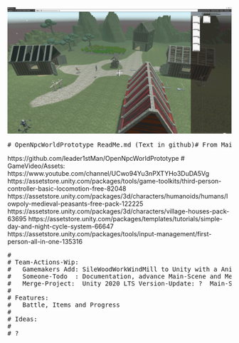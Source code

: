 <img src="https://github.com/gamemakers19/OpenNpcWorldPrototype/blob/develop/MainScene-Unity2020LTS.png" />
<pre># OpenNpcWorldPrototype ReadMe.md (Text in github)# From Main-Fork: </pre>
https://github.com/leader1stMan/OpenNpcWorldPrototype
# GameVideo/Assets: https://www.youtube.com/channel/UCwo94Yu3nPXTYHo3DuDA5Vg 
https://assetstore.unity.com/packages/tools/game-toolkits/third-person-controller-basic-locomotion-free-82048 
https://assetstore.unity.com/packages/3d/characters/humanoids/humans/lowpoly-medieval-peasants-free-pack-122225 
https://assetstore.unity.com/packages/3d/characters/village-houses-pack-63695 
https://assetstore.unity.com/packages/templates/tutorials/simple-day-and-night-cycle-system-66647 
https://assetstore.unity.com/packages/tools/input-management/first-person-all-in-one-135316 
<pre>
#
# Team-Actions-Wip:
#   Gamemakers Add: SileWoodWorkWindMill to Unity with a AnimationController
#   Someone-Todo  : Documentation, advance Main-Scene and Menu-Structure
#   Merge-Project:  Unity 2020 LTS Version-Update: ?  Main-Scene-Tested: ?
#
# Features:
#   Battle, Items and Progress
#
# Ideas:
#
# ?
</pre></tt>
